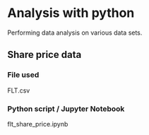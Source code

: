 # Analysis with python

Performing data analysis on various data sets.

## Share price data

### File used
FLT.csv

### Python script / Jupyter Notebook
flt_share_price.ipynb
